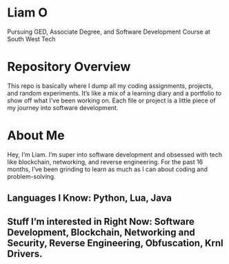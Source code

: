 # Liam O
Pursuing GED, Associate Degree, and Software Development Course at South West Tech

# Repository Overview
This repo is basically where I dump all my coding assignments, projects, and random experiments. It’s like a mix of a learning diary and a portfolio to show off what I’ve been working on. Each file or project is a little piece of my journey into software development.

# About Me
Hey, I’m Liam. I’m super into software development and obsessed with tech like blockchain, networking, and reverse engineering. For the past 16 months, I’ve been grinding to learn as much as I can about coding and problem-solving.

## Languages I Know: Python, Lua, Java
## Stuff I’m interested in Right Now: Software Development, Blockchain, Networking and Security, Reverse Engineering, Obfuscation, Krnl Drivers.

